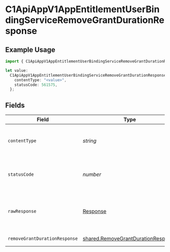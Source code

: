 # C1ApiAppV1AppEntitlementUserBindingServiceRemoveGrantDurationResponse

## Example Usage

```typescript
import { C1ApiAppV1AppEntitlementUserBindingServiceRemoveGrantDurationResponse } from "conductorone-sdk-typescript/sdk/models/operations";

let value:
  C1ApiAppV1AppEntitlementUserBindingServiceRemoveGrantDurationResponse = {
    contentType: "<value>",
    statusCode: 561575,
  };
```

## Fields

| Field                                                                                           | Type                                                                                            | Required                                                                                        | Description                                                                                     |
| ----------------------------------------------------------------------------------------------- | ----------------------------------------------------------------------------------------------- | ----------------------------------------------------------------------------------------------- | ----------------------------------------------------------------------------------------------- |
| `contentType`                                                                                   | *string*                                                                                        | :heavy_check_mark:                                                                              | HTTP response content type for this operation                                                   |
| `statusCode`                                                                                    | *number*                                                                                        | :heavy_check_mark:                                                                              | HTTP response status code for this operation                                                    |
| `rawResponse`                                                                                   | [Response](https://developer.mozilla.org/en-US/docs/Web/API/Response)                           | :heavy_check_mark:                                                                              | Raw HTTP response; suitable for custom response parsing                                         |
| `removeGrantDurationResponse`                                                                   | [shared.RemoveGrantDurationResponse](../../../sdk/models/shared/removegrantdurationresponse.md) | :heavy_minus_sign:                                                                              | Successful response                                                                             |